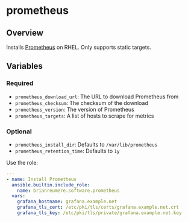 # prometheus

## Overview

Installs [Prometheus](https://prometheus.io) on RHEL. Only supports static targets.

## Variables

### Required

- `prometheus_download_url`: The URL to download Prometheus from
- `prometheus_checksum`: The checksum of the download
- `prometheus_version`: The version of Prometheus
- `prometheus_targets`: A list of hosts to scrape for metrics

### Optional

- `prometheus_install_dir`: Defaults to `/var/lib/prometheus`
- `prometheus_retention_time`: Defaults to `1y`

Use the role:

```yaml
---
- name: Install Prometheus
  ansible.builtin.include_role:
    name: brianreumere.software.prometheus
  vars:
    grafana_hostname: grafana.example.net
    grafana_tls_cert: /etc/pki/tls/certs/grafana.example.net.crt
    grafana_tls_key: /etc/pki/tls/private/grafana.example.net.key
```
